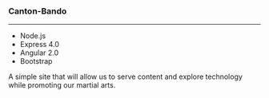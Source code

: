 ### Canton-Bando
***
- Node.js
- Express 4.0
- Angular 2.0
- Bootstrap

A simple site that will allow us to serve content and explore technology while promoting our martial arts.
